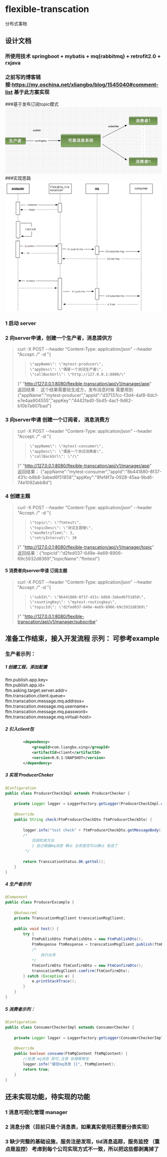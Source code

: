 # flexible-transcation  
分布式事物   
## 设计文档  
### 所使用技术 springboot + mybatis + mq(rabbitmq) + retrofit2.0 + rxjava  
### 之前写的博客链接:https://my.oschina.net/xliangbo/blog/1545040#comment-list 基于此方案实现
###基于发布订阅topic模式
![Alt text](https://github.com/smartxing/imageflod/blob/master/a.png)
###实现思路
![Alt text](https://github.com/smartxing/imageflod/blob/master/b.png)

### 1 启动 server         
   

### 2 向server申请，创建一个生产者，消息提供方  
>curl -X POST --header "Content-Type: application/json" --header "Accept: */*"  -d "{    
>>     \"appName\": \"mytest-producer\",     
>>     \"appDesc\": \"偶是一个测试生产者\",     
>>     \"callBackUrl\": \"http://127.0.0.1:8080/\"         
> }" "http://127.0.0.1:8080/flexible-transcation/api/v1/manager/app"  
返回结果： 这个结果需要给生成方，发布消息时候 需要用到 
{"appName":"mytest-producer","appId":"d37137cc-f3d4-4af8-8dc1-e7e4aa904555","appKey":"4442fad0-5b45-4ac1-9d62-b10b7a607bad"} 

### 3 向server申请  创建一个订阅者， 消息消费方
> curl -X POST --header "Content-Type: application/json" --header "Accept: */*"  -d "{    
>>     \"appName\": \"mytest-consumer\",     
>>     \"appDesc\": \"偶是一个测试消费者\",     
>>     \"callBackUrl\": \"/\"         
> }" "http://127.0.0.1:8080/flexible-transcation/api/v1/manager/app"  
返回结果：
{"appName":"mytest-consumer","appId":"8b441880-8f37-431c-b8b8-3abed6f51858","appKey":"8fef4f7a-0928-45aa-9bd6-74e1092abb8d"}    

### 4 创建主题

> curl -X POST --header "Content-Type: application/json" --header "Accept: */*"  -d "{
>>     \"topic\": \"ftmtest\",
>>     \"topicDesc\": \"测试主题哦\",
>>     \"maxRetryTime\": 3,
>>     \"retryInterval\": 30
> }" "http://127.0.0.1:8080/flexible-transcation/api/v1/manager/topic"  
返回结果：{"topicId":"d2fed037-649e-4e69-8906-69c5932d8369","topicName":"ftmtest"}

#### 5 消费者向server申请 订阅主题

>curl -X POST --header "Content-Type: application/json" --header "Accept: */*"  -d "{
>>     \"subId\": \"8b441880-8f37-431c-b8b8-3abed6f51858\",
>>     \"rountingKey\": \"mytest-routingkey\",
>>     \"topicId\": \"d2fed037-649e-4e69-8906-69c5932d8369\"
>}" "http://127.0.0.1:8080/flexible-transcation/api/v1/manager/subscribe"

## 准备工作结束，接入开发流程 示列： 可参考example   
### 生产者示列：
##### 1 创建工程，添加配置
ftm.publish.app.key=        
ftm.publish.app.id=     
ftm.asking.target.server.addr=      
ftm.transcation.client.queue=       
ftm.transcation.message.mq.address=     
ftm.transcation.message.mq.username=           
ftm.transcation.message.mq.password=         
ftm.transcation.message.mq.virtual-host=    
##### 2 引入client包
```xml
        <dependency>
            <groupId>com.liangbo.xing</groupId>
            <artifactId>client</artifactId>
            <version>0.0.1-SNAPSHOT</version>
        </dependency>
```
  
##### 3 实现 ProducerCheker
```java
@Configuration
public class ProducerCheckImpl extends ProducerChecker {

    private Logger logger = LoggerFactory.getLogger(ProducerCheckImpl.class);

    @Override
    public String check(FtmProducerCheckDto ftmProducerCheckDto) {

        logger.info("test check" + ftmProducerCheckDto.getMessageBody());
        /*
            回调检查方法
            1 自己根据mq消息 确认 业务是否可以确认 发送了
         */

        return TranscationStatus.OK.getVal();
    }
}

```
##### 4 生产者示列
```java
@Component
public class ProducerExcample {

    @Autowired
    private TranscationMsgClient transcationMsgClient;

    public void test() {
        try {
            FtmPublishDto ftmPublishDto = new FtmPublishDto();
            FtmResponse ftmResponse = transcationMsgClient.publish(ftmPublishDto);
            /*
                执行业务
            */
            FtmConfirmDto ftmConfirmDto = new FtmConfirmDto();
            transcationMsgClient.comfirm(ftmConfirmDto);
        } catch (Exception e) {
            e.printStackTrace();
        }
    }
}

```


##### 5 消费者示列：
```java
@Configuration
public class ConsumerCheckerImpl extends ConsumerChecker {

    private Logger logger = LoggerFactory.getLogger(ConsumerCheckerImpl.class);

    @Override
    public boolean consume(FtmMqContent ftmMqContent) {
        //处理 mq消息 即可,注意 处理幂等性
        logger.info("接受mq消息 {}", ftmMqContent);
        return true;
    }
}
```

## 还未实现功能，待实现的功能 
### 1 消息可视化管理 manager
### 2 消息分表（目前只是个消息表，如果真实使用还需要分表实现）
### 3 缺少完整的基础设施，服务注册发现，tid消息追踪，服务监控 （重点是监控） 考虑到每个公司实现方式不一致，所以把这些都剥离掉了



















